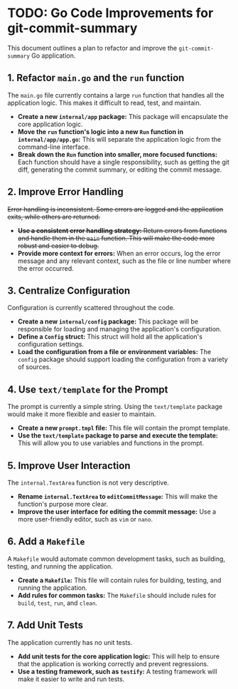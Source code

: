 # TODO: Go Code Improvements for git-commit-summary

This document outlines a plan to refactor and improve the `git-commit-summary` Go application.

## 1. Refactor `main.go` and the `run` function

The `main.go` file currently contains a large `run` function that handles all the application logic. This makes it difficult to read, test, and maintain.

-   **Create a new `internal/app` package:** This package will encapsulate the core application logic.
-   **Move the `run` function's logic into a new `Run` function in `internal/app/app.go`:** This will separate the application logic from the command-line interface.
-   **Break down the `Run` function into smaller, more focused functions:** Each function should have a single responsibility, such as getting the git diff, generating the commit summary, or editing the commit message.

## 2. Improve Error Handling

~~Error handling is inconsistent. Some errors are logged and the application exits, while others are returned.~~

-   ~~**Use a consistent error handling strategy:** Return errors from functions and handle them in the `main` function. This will make the code more robust and easier to debug.~~
-   **Provide more context for errors:** When an error occurs, log the error message and any relevant context, such as the file or line number where the error occurred.

## 3. Centralize Configuration

Configuration is currently scattered throughout the code.

-   **Create a new `internal/config` package:** This package will be responsible for loading and managing the application's configuration.
-   **Define a `Config` struct:** This struct will hold all the application's configuration settings.
-   **Load the configuration from a file or environment variables:** The `config` package should support loading the configuration from a variety of sources.

## 4. Use `text/template` for the Prompt

The prompt is currently a simple string. Using the `text/template` package would make it more flexible and easier to maintain.

-   **Create a new `prompt.tmpl` file:** This file will contain the prompt template.
-   **Use the `text/template` package to parse and execute the template:** This will allow you to use variables and functions in the prompt.

## 5. Improve User Interaction

The `internal.TextArea` function is not very descriptive.

-   **Rename `internal.TextArea` to `editCommitMessage`:** This will make the function's purpose more clear.
-   **Improve the user interface for editing the commit message:** Use a more user-friendly editor, such as `vim` or `nano`.

## 6. Add a `Makefile`

A `Makefile` would automate common development tasks, such as building, testing, and running the application.

-   **Create a `Makefile`:** This file will contain rules for building, testing, and running the application.
-   **Add rules for common tasks:** The `Makefile` should include rules for `build`, `test`, `run`, and `clean`.

## 7. Add Unit Tests

The application currently has no unit tests.

-   **Add unit tests for the core application logic:** This will help to ensure that the application is working correctly and prevent regressions.
-   **Use a testing framework, such as `testify`:** A testing framework will make it easier to write and run tests.
